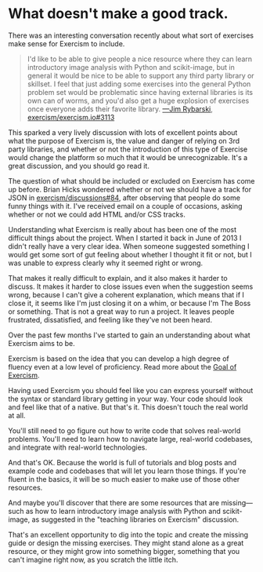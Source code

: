 # What doesn't make a good track.

[what-exercism-is-and-isn-t]: https://tinyletter.com/exercism/letters/what-exercism-is-and-isn-t

​There was an interesting conversation recently about what sort of exercises make sense for Exercism to include.

> I'd like to be able to give people a nice resource where they can learn introductory image analysis with Python and scikit-image, but in general it would be nice to be able to support any third party library or skillset. I feel that just adding some exercises into the general Python problem set would be problematic since having external libraries is its own can of worms, and you'd also get a huge explosion of exercises once everyone adds their favorite library.
[—Jim Rybarski](https://github.com/jimrybarski), [exercism/exercism.io#3113](https://github.com/exercism/exercism.io/issues/3113)

This sparked a very lively discussion with lots of excellent points about what the purpose of Exercism is, the value and danger of relying on 3rd party libraries, and whether or not the introduction of this type of Exercise would change the platform so much that it would be unrecognizable. It's a great discussion, and you should go read it.

The question of what should be included or excluded on Exercism has come up before. Brian Hicks wondered whether or not we should have a track for JSON in [exercism/discussions#84](https://github.com/exercism/discussions/issues/84), after observing that people do some funny things with it. I've received email on a couple of occasions, asking whether or not we could add HTML and/or CSS tracks.

Understanding what Exercism is really about has been one of the most difficult things about the project. When I started it back in June of 2013 I didn't really have a very clear idea. When someone suggested something I would get some sort of gut feeling about whether I thought it fit or not, but I was unable to express clearly why it seemed right or wrong.

That makes it really difficult to explain, and it also makes it harder to discuss. It makes it harder to close issues even when the suggestion seems wrong, because I can't give a coherent explanation, which means that if I close it, it seems like I'm just closing it on a whim, or because I'm The Boss or something. That is not a great way to run a project. It leaves people frustrated, dissatisfied, and feeling like they've not been heard.

Over the past few months I've started to gain an understanding about what Exercism aims to be.

Exercism is based on the idea that you can develop a high degree of fluency even at a low level of proficiency. Read more about the [Goal of Exercism](/about/goal-of-exercism.md).

Having used Exercism you should feel like you can express yourself without the syntax or standard library getting in your way. Your code should look and feel like that of a native. But that's it. This doesn't touch the real world at all.

You'll still need to go figure out how to write code that solves real-world problems. You'll need to learn how to navigate large, real-world codebases, and integrate with real-world technologies.

And that's OK. Because the world is full of tutorials and blog posts and example code and codebases that will let you learn those things. If you're fluent in the basics, it will be so much easier to make use of those other resources.

And maybe you'll discover that there are some resources that are missing—such as how to learn introductory image analysis with Python and scikit-image, as suggested in the "teaching libraries on Exercism" discussion.

That's an excellent opportunity to dig into the topic and create the missing guide or design the missing exercises. They might stand alone as a great resource, or they might grow into something bigger, something that you can't imagine right now, as you scratch the little itch.
